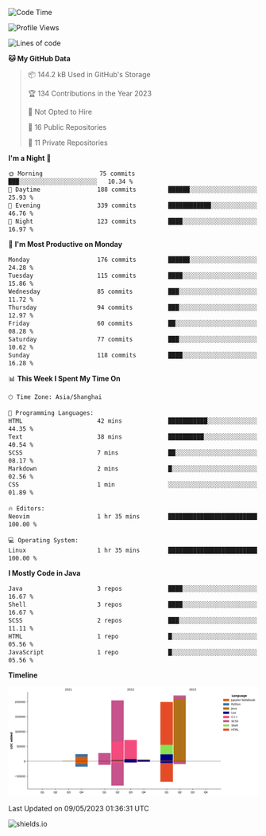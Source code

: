 <!--START_SECTION:waka-->
![Code Time](http://img.shields.io/badge/Code%20Time-263%20hrs%2020%20mins-blue)

![Profile Views](http://img.shields.io/badge/Profile%20Views-0-blue)

![Lines of code](https://img.shields.io/badge/From%20Hello%20World%20I%27ve%20Written-752.6%20thousand%20lines%20of%20code-blue)

**🐱 My GitHub Data** 

> 📦 144.2 kB Used in GitHub's Storage 
 > 
> 🏆 134 Contributions in the Year 2023
 > 
> 🚫 Not Opted to Hire
 > 
> 📜 16 Public Repositories 
 > 
> 🔑 11 Private Repositories 
 > 
**I'm a Night 🦉** 

```text
🌞 Morning                75 commits          ███░░░░░░░░░░░░░░░░░░░░░░   10.34 % 
🌆 Daytime                188 commits         ██████░░░░░░░░░░░░░░░░░░░   25.93 % 
🌃 Evening                339 commits         ████████████░░░░░░░░░░░░░   46.76 % 
🌙 Night                  123 commits         ████░░░░░░░░░░░░░░░░░░░░░   16.97 % 
```
📅 **I'm Most Productive on Monday** 

```text
Monday                   176 commits         ██████░░░░░░░░░░░░░░░░░░░   24.28 % 
Tuesday                  115 commits         ████░░░░░░░░░░░░░░░░░░░░░   15.86 % 
Wednesday                85 commits          ███░░░░░░░░░░░░░░░░░░░░░░   11.72 % 
Thursday                 94 commits          ███░░░░░░░░░░░░░░░░░░░░░░   12.97 % 
Friday                   60 commits          ██░░░░░░░░░░░░░░░░░░░░░░░   08.28 % 
Saturday                 77 commits          ███░░░░░░░░░░░░░░░░░░░░░░   10.62 % 
Sunday                   118 commits         ████░░░░░░░░░░░░░░░░░░░░░   16.28 % 
```


📊 **This Week I Spent My Time On** 

```text
🕑︎ Time Zone: Asia/Shanghai

💬 Programming Languages: 
HTML                     42 mins             ███████████░░░░░░░░░░░░░░   44.35 % 
Text                     38 mins             ██████████░░░░░░░░░░░░░░░   40.54 % 
SCSS                     7 mins              ██░░░░░░░░░░░░░░░░░░░░░░░   08.17 % 
Markdown                 2 mins              █░░░░░░░░░░░░░░░░░░░░░░░░   02.56 % 
CSS                      1 min               ░░░░░░░░░░░░░░░░░░░░░░░░░   01.89 % 

🔥 Editors: 
Neovim                   1 hr 35 mins        █████████████████████████   100.00 % 

💻 Operating System: 
Linux                    1 hr 35 mins        █████████████████████████   100.00 % 
```

**I Mostly Code in Java** 

```text
Java                     3 repos             ████░░░░░░░░░░░░░░░░░░░░░   16.67 % 
Shell                    3 repos             ████░░░░░░░░░░░░░░░░░░░░░   16.67 % 
SCSS                     2 repos             ███░░░░░░░░░░░░░░░░░░░░░░   11.11 % 
HTML                     1 repo              █░░░░░░░░░░░░░░░░░░░░░░░░   05.56 % 
JavaScript               1 repo              █░░░░░░░░░░░░░░░░░░░░░░░░   05.56 % 
```



**Timeline**

![Lines of Code chart](https://raw.githubusercontent.com/kopp4/kopp4/main/assets/bar_graph.png)


 Last Updated on 09/05/2023 01:36:31 UTC
<!--END_SECTION:waka-->
![shields.io](https://img.shields.io/github/commit-activity/w/kopp4/kopp4?color=g&label=abusing%20bot&style=flat-square)
